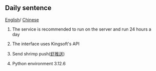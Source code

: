 ## Daily sentence

[English](README_EN.md)/ [Chinese](README.md)



1. The service is recommended to run on the server and run 24 hours a day



2. The interface uses Kingsoft's API



3. Send shrimp push([虾推送](https://xtuis.cn/))



4. Python environment 3.12.6

